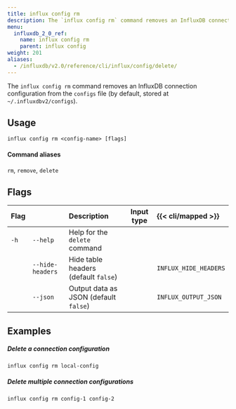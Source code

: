 ```yaml
---
title: influx config rm
description: The `influx config rm` command removes an InfluxDB connection configuration.
menu:
  influxdb_2_0_ref:
    name: influx config rm
    parent: influx config
weight: 201
aliases:
  - /influxdb/v2.0/reference/cli/influx/config/delete/
---
```


The `influx config rm` command removes an InfluxDB connection configuration
from the `configs` file (by default, stored at `~/.influxdbv2/configs`).

## Usage
```
influx config rm <config-name> [flags]
```

#### Command aliases
`rm`, `remove`, `delete`


## Flags
| Flag |                  | Description                                  | Input type | {{< cli/mapped >}}    |
| :--- | :--------------- | :------------------------------------------- | :--------: | :-------------------- |
| `-h` | `--help`         | Help for the `delete` command                |            |                       |
|      | `--hide-headers` | Hide table headers (default `false`)         |            | `INFLUX_HIDE_HEADERS` |
|      | `--json`         | Output data as JSON (default `false`)        |            | `INFLUX_OUTPUT_JSON`  |

## Examples

##### Delete a connection configuration
```sh
influx config rm local-config
```

##### Delete multiple connection configurations
```sh
influx config rm config-1 config-2
```

